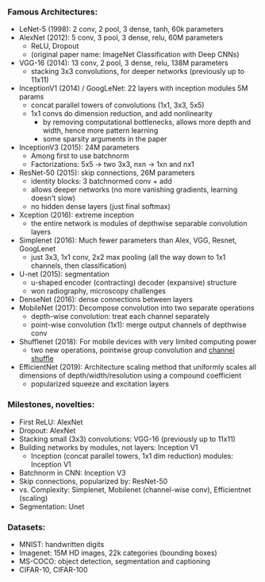 ### Famous Architectures:
- LeNet-5 (1998): 2 conv, 2 pool, 3 dense, tanh, 60k parameters
- AlexNet (2012): 5 conv, 3 pool, 3 dense, relu, 60M parameters
    - ReLU, Dropout
    - (original paper name: ImageNet Classification with Deep CNNs)
- VGG-16 (2014): 13 conv, 2 pool, 3 dense, relu, 138M parameters
    - stacking 3x3 convolutions, for deeper networks (previously up to 11x11)
- InceptionV1 (2014) / GoogLeNet: 22 layers with inception modules 5M params
    - concat parallel towers of convolutions (1x1, 3x3, 5x5)
    - 1x1 convs do dimension reduction, and add nonlinearity
        - by removing computational bottlenecks, allows more depth and width, hence more pattern learning
        - some sparsity arguments in the paper
- InceptionV3 (2015): 24M parameters
    - Among first to use batchnorm
    - Factorizations: 5x5 -> two 3x3, nxn -> 1xn and nx1
- ResNet-50 (2015): skip connections, 26M parameters
    - identity blocks: 3 batchnormed conv + add
    - allows deeper networks (no more vanishing gradients, learning doesn't slow)
    - no hidden dense layers (just final softmax)
- Xception (2016): extreme inception
    - the entire network is modules of depthwise separable convolution layers
- Simplenet (2016): Much fewer parameters than Alex, VGG, Resnet, GoogLenet
    - just 3x3, 1x1 conv, 2x2 max pooling (all the way down to 1x1 channels, then classification)
- U-net (2015): segmentation
    - u-shaped encoder (contracting) decoder (expansive) structure
    - won radiography, microscopy challenges
- DenseNet (2016): dense connections between layers
- MobileNet (2017): Decompose convolution into two separate operations
    - depth-wise convolution: treat each channel separately
    - point-wise convolution (1x1): merge output channels of depthwise conv
- Shufflenet (2018): For mobile devices with very limited computing power
    - two new operations, pointwise group convolution and [channel shuffle](https://paperswithcode.com/method/channel-shuffle)
- EfficientNet (2019): Architecture scaling method that uniformly scales all dimensions of depth/width/resolution using a compound coefficient
    - popularized squeeze and excitation layers

### Milestones, novelties:
- First ReLU: AlexNet
- Dropout: AlexNet
- Stacking small (3x3) convolutions: VGG-16 (previously up to 11x11)
- Building networks by modules, not layers: Inception V1
    - Inception (concat parallel towers, 1x1 dim reduction) modules: Inception V1
- Batchnorm in CNN: Inception V3
- Skip connections, popularized by: ResNet-50
- vs. Complexity: Simplenet, Mobilenet (channel-wise conv), Efficientnet (scaling)
- Segmentation: Unet

### Datasets:
- MNIST: handwritten digits
- Imagenet: 15M HD images, 22k categories (bounding boxes)
- MS-COCO: object detection, segmentation and captioning
- CIFAR-10, CIFAR-100
